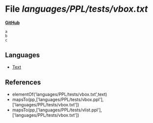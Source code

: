 # File _languages/PPL/tests/vbox.txt_
**[GitHub](https://github.com/softlang/yas/blob/master/languages/PPL/tests/vbox.txt)**
```
a
b
c
```

## Languages
* [Text](../languages/Text.md)

## References
* elementOf('languages/PPL/tests/vbox.txt',text)
* mapsTo(pp,['languages/PPL/tests/vbox.ppl'],['languages/PPL/tests/vbox.txt'])
* mapsTo(pp,['languages/PPL/tests/vlist.ppl'],['languages/PPL/tests/vbox.txt'])
